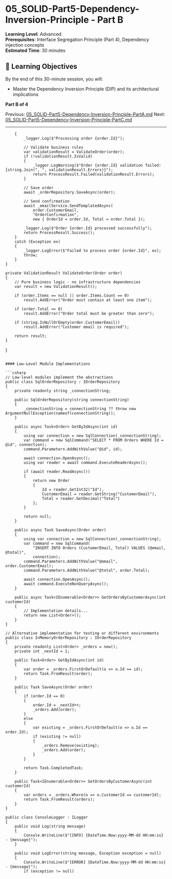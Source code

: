 ﻿# 05_SOLID-Part5-Dependency-Inversion-Principle - Part B

**Learning Level**: Advanced  
**Prerequisites**: Interface Segregation Principle (Part 4), Dependency injection concepts  
**Estimated Time**: 30 minutes  

## 🎯 Learning Objectives

By the end of this 30-minute session, you will:

- Master the Dependency Inversion Principle (DIP) and its architectural implications

**Part B of 4**

Previous: [05_SOLID-Part5-Dependency-Inversion-Principle-PartA.md](05_SOLID-Part5-Dependency-Inversion-Principle-PartA.md)
Next: [05_SOLID-Part5-Dependency-Inversion-Principle-PartC.md](05_SOLID-Part5-Dependency-Inversion-Principle-PartC.md)

---

        {
            _logger.Log($"Processing order {order.Id}");
            
            // Validate business rules
            var validationResult = ValidateOrder(order);
            if (!validationResult.IsValid)
            {
                _logger.LogWarning($"Order {order.Id} validation failed: {string.Join(", ", validationResult.Errors)}");
                return ProcessResult.Failed(validationResult.Errors);
            }
            
            // Save order
            await _orderRepository.SaveAsync(order);
            
            // Send confirmation
            await _emailService.SendTemplatedAsync(
                order.CustomerEmail, 
                "OrderConfirmation", 
                new { OrderId = order.Id, Total = order.Total });
            
            _logger.Log($"Order {order.Id} processed successfully");
            return ProcessResult.Success();
        }
        catch (Exception ex)
        {
            _logger.LogError($"Failed to process order {order.Id}", ex);
            throw;
        }
    }
    
    private ValidationResult ValidateOrder(Order order)
    {
        // Pure business logic - no infrastructure dependencies
        var result = new ValidationResult();
        
        if (order.Items == null || order.Items.Count == 0)
            result.AddError("Order must contain at least one item");
            
        if (order.Total <= 0)
            result.AddError("Order total must be greater than zero");
            
        if (string.IsNullOrEmpty(order.CustomerEmail))
            result.AddError("Customer email is required");
            
        return result;
    }
}
```

#### Low-Level Module Implementations

```csharp
// Low-level modules implement the abstractions
public class SqlOrderRepository : IOrderRepository
{
    private readonly string _connectionString;
    
    public SqlOrderRepository(string connectionString)
    {
        _connectionString = connectionString ?? throw new ArgumentNullException(nameof(connectionString));
    }
    
    public async Task<Order> GetByIdAsync(int id)
    {
        using var connection = new SqlConnection(_connectionString);
        var command = new SqlCommand("SELECT * FROM Orders WHERE Id = @id", connection);
        command.Parameters.AddWithValue("@id", id);
        
        await connection.OpenAsync();
        using var reader = await command.ExecuteReaderAsync();
        
        if (await reader.ReadAsync())
        {
            return new Order
            {
                Id = reader.GetInt32("Id"),
                CustomerEmail = reader.GetString("CustomerEmail"),
                Total = reader.GetDecimal("Total")
            };
        }
        
        return null;
    }
    
    public async Task SaveAsync(Order order)
    {
        using var connection = new SqlConnection(_connectionString);
        var command = new SqlCommand(
            "INSERT INTO Orders (CustomerEmail, Total) VALUES (@email, @total)", 
            connection);
        command.Parameters.AddWithValue("@email", order.CustomerEmail);
        command.Parameters.AddWithValue("@total", order.Total);
        
        await connection.OpenAsync();
        await command.ExecuteNonQueryAsync();
    }
    
    public async Task<IEnumerable<Order>> GetOrdersByCustomerAsync(int customerId)
    {
        // Implementation details...
        return new List<Order>();
    }
}

// Alternative implementation for testing or different environments
public class InMemoryOrderRepository : IOrderRepository
{
    private readonly List<Order> _orders = new();
    private int _nextId = 1;
    
    public Task<Order> GetByIdAsync(int id)
    {
        var order = _orders.FirstOrDefault(o => o.Id == id);
        return Task.FromResult(order);
    }
    
    public Task SaveAsync(Order order)
    {
        if (order.Id == 0)
        {
            order.Id = _nextId++;
            _orders.Add(order);
        }
        else
        {
            var existing = _orders.FirstOrDefault(o => o.Id == order.Id);
            if (existing != null)
            {
                _orders.Remove(existing);
                _orders.Add(order);
            }
        }
        
        return Task.CompletedTask;
    }
    
    public Task<IEnumerable<Order>> GetOrdersByCustomerAsync(int customerId)
    {
        var orders = _orders.Where(o => o.CustomerId == customerId);
        return Task.FromResult(orders);
    }
}

public class ConsoleLogger : ILogger
{
    public void Log(string message)
    {
        Console.WriteLine($"[INFO] {DateTime.Now:yyyy-MM-dd HH:mm:ss} - {message}");
    }
    
    public void LogError(string message, Exception exception = null)
    {
        Console.WriteLine($"[ERROR] {DateTime.Now:yyyy-MM-dd HH:mm:ss} - {message}");
        if (exception != null)

